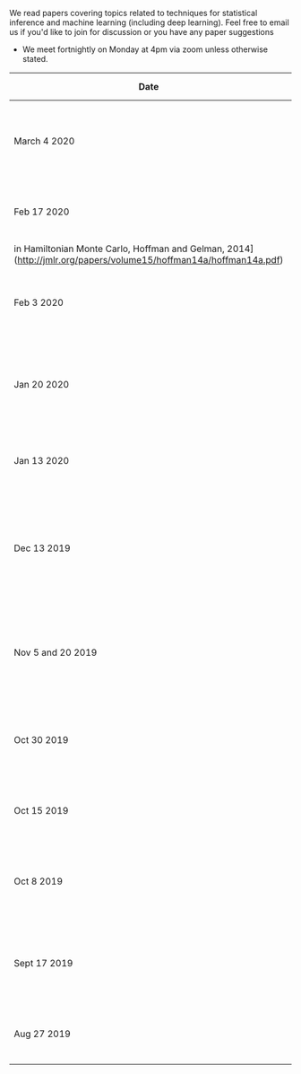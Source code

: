 We read papers covering topics related to techniques for statistical inference and machine learning (including deep learning). Feel free to email us if you'd like to join for discussion or you have any paper suggestions

* We meet fortnightly on Monday at 4pm via zoom unless otherwise stated.

| Date        | Paper  | Discussion leader |
| ------------|-----------------------|-----------------------|
|March 4 2020 | [Black Box Variational Inference, Ranganath et al, 2014](http://proceedings.mlr.press/v33/ranganath14.pdf) [Video: presentation by David Blei](https://www.youtube.com/watch?v=-H2N4tVDK7I)| |
|Feb 17 2020 | [The No-U-Turn Sampler: Adaptively Setting Path Lengths
in Hamiltonian Monte Carlo, Hoffman and Gelman, 2014](http://jmlr.org/papers/volume15/hoffman14a/hoffman14a.pdf)| |
|Feb 3 2020 | [MCMC using Hamiltonian dynamics, Radford M. Neal, 2012](https://arxiv.org/abs/1206.1901), [Video on HMC](https://www.youtube.com/watch?v=a-wydhEuAm0)| |
|Jan 20 2020 | [Scaling probabilistic models of genetic variation to millions of humans, Gopalan et al, 2016](https://www.nature.com/articles/ng.3710)| |
|Jan 13 2020 | [Stochastic Variational Inference, Hoffman et al, 2013](http://jmlr.org/papers/volume14/hoffman13a/hoffman13a.pdf)| |
|Dec 13 2019 | [Analysis of Population Structure: A Unifying Framework and Novel Methods Based on Sparse Factor Analysis, Engelhardt and Stephens, 2010](https://journals.plos.org/plosgenetics/article?id=10.1371/journal.pgen.1001117)| |
|Nov 5 and 20 2019 | [fastSTRUCTURE: Variational Inference of Population fStructure in Large SNP Data Sets, Raj et al, 2014](https://www.genetics.org/content/197/2/573.short)| |
|Oct 30 2019 | [Inference of Population Structure Using Multilocus Genotype Data, Pritchard et al, 2000](https://www.genetics.org/content/155/2/945)| |
|Oct 15 2019 | [Empirical Bayes Matrix Factorization, Wang and Stephens, 2018](https://arxiv.org/abs/1802.06931)| |
|Oct 8 2019 | [Variational Inference: A Review for Statisticians, Blei et al, 2017](https://www.tandfonline.com/doi/abs/10.1080/01621459.2017.1285773?journalCode=uasa20) - Implementation of VI algorithm| |
|Sept 17 2019 | [Variational Inference: A Review for Statisticians, Blei et al, 2017](https://www.tandfonline.com/doi/abs/10.1080/01621459.2017.1285773?journalCode=uasa20) - Derivation of VI algorithm| |
|Aug 27 2019 | [Variational Inference: A Review for Statisticians, Blei et al, 2017](https://www.tandfonline.com/doi/abs/10.1080/01621459.2017.1285773?journalCode=uasa20)| |
